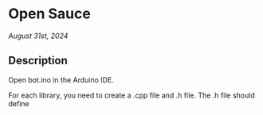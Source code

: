 # Open Sauce

*August 31st, 2024*

## Description

Open bot.ino in the Arduino IDE.

For each library, you need to create a .cpp file and .h file.
The .h file should define
